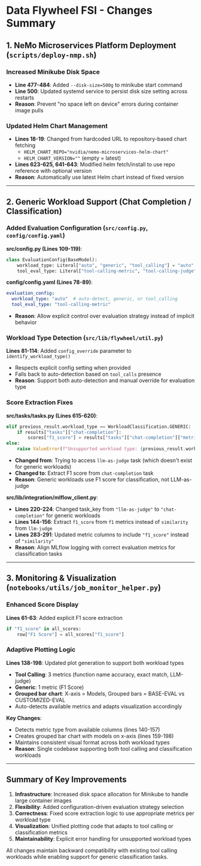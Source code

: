 # Data Flywheel FSI - Changes Summary

## 1. NeMo Microservices Platform Deployment (`scripts/deploy-nmp.sh`)

### Increased Minikube Disk Space
- **Line 477-484**: Added `--disk-size=500g` to minikube start command
- **Line 500**: Updated systemd service to persist disk size setting across restarts
- **Reason**: Prevent "no space left on device" errors during container image pulls

### Updated Helm Chart Management
- **Lines 18-19**: Changed from hardcoded URL to repository-based chart fetching
  - `HELM_CHART_REPO="nvidia/nemo-microservices-helm-chart"`
  - `HELM_CHART_VERSION=""` (empty = latest)
- **Lines 623-625, 641-643**: Modified helm fetch/install to use repo reference with optional version
- **Reason**: Automatically use latest Helm chart instead of fixed version

---

## 2. Generic Workload Support (Chat Completion / Classification)

### Added Evaluation Configuration (`src/config.py`, `config/config.yaml`)

**src/config.py (Lines 109-119)**:
```python
class EvaluationConfig(BaseModel):
    workload_type: Literal["auto", "generic", "tool_calling"] = "auto"
    tool_eval_type: Literal["tool-calling-metric", "tool-calling-judge"] = "tool-calling-metric"
```

**config/config.yaml (Lines 78-89)**:
```yaml
evaluation_config:
  workload_type: "auto"  # auto-detect, generic, or tool_calling
  tool_eval_type: "tool-calling-metric"
```
- **Reason**: Allow explicit control over evaluation strategy instead of implicit behavior

### Workload Type Detection (`src/lib/flywheel/util.py`)

**Lines 81-114**: Added `config_override` parameter to `identify_workload_type()`
- Respects explicit config setting when provided
- Falls back to auto-detection based on `tool_calls` presence
- **Reason**: Support both auto-detection and manual override for evaluation type

### Score Extraction Fixes

**src/tasks/tasks.py (Lines 615-620)**:
```python
elif previous_result.workload_type == WorkloadClassification.GENERIC:
    if results["tasks"]["chat-completion"]:
        scores["f1_score"] = results["tasks"]["chat-completion"]["metrics"]["f1"]["scores"]["f1_score"]["value"]
else:
    raise ValueError(f"Unsupported workload type: {previous_result.workload_type}")
```
- **Changed from**: Trying to access `llm-as-judge` task (which doesn't exist for generic workloads)
- **Changed to**: Extract F1 score from `chat-completion` task
- **Reason**: Generic workloads use F1 score for classification, not LLM-as-judge

**src/lib/integration/mlflow_client.py**:
- **Lines 220-224**: Changed task_key from `"llm-as-judge"` to `"chat-completion"` for generic workloads
- **Lines 144-156**: Extract `f1_score` from `f1` metrics instead of `similarity` from `llm-judge`
- **Lines 283-291**: Updated metric columns to include `"f1_score"` instead of `"similarity"`
- **Reason**: Align MLflow logging with correct evaluation metrics for classification tasks

---

## 3. Monitoring & Visualization (`notebooks/utils/job_monitor_helper.py`)

### Enhanced Score Display
**Lines 61-63**: Added explicit F1 score extraction
```python
if "f1_score" in all_scores:
    row["F1 Score"] = all_scores["f1_score"]
```

### Adaptive Plotting Logic
**Lines 138-198**: Updated plot generation to support both workload types
- **Tool Calling**: 3 metrics (function name accuracy, exact match, LLM-judge)
- **Generic**: 1 metric (F1 Score)
- **Grouped bar chart**: X-axis = Models, Grouped bars = BASE-EVAL vs CUSTOMIZED-EVAL
- Auto-detects available metrics and adapts visualization accordingly

**Key Changes**:
- Detects metric type from available columns (lines 140-157)
- Creates grouped bar chart with models on x-axis (lines 159-198)
- Maintains consistent visual format across both workload types
- **Reason**: Single codebase supporting both tool calling and classification workloads

---

## Summary of Key Improvements

1. **Infrastructure**: Increased disk space allocation for Minikube to handle large container images
2. **Flexibility**: Added configuration-driven evaluation strategy selection
3. **Correctness**: Fixed score extraction logic to use appropriate metrics per workload type
4. **Visualization**: Unified plotting code that adapts to tool calling or classification metrics
5. **Maintainability**: Explicit error handling for unsupported workload types

All changes maintain backward compatibility with existing tool calling workloads while enabling support for generic classification tasks.

